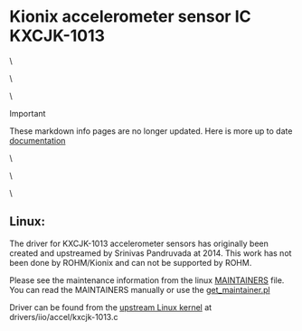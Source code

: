 # Kionix accelerometer sensor IC KXCJK-1013
\

\

\

> [!IMPORTANT]
> These markdown info pages are no longer updated. Here is more up to date [documentation](https://rohmsemiconductor.github.io/Linux-Kernel-Sensor-Drivers/Sensors/KXCJK-1013/)

\

\

\

## Linux:

The driver for KXCJK-1013 accelerometer sensors has originally been created and upstreamed by Srinivas Pandruvada at 2014. This work has not been done by ROHM/Kionix and can not be supported by ROHM.

Please see the maintenance information from the linux
[MAINTAINERS](https://git.kernel.org/pub/scm/linux/kernel/git/torvalds/linux.git/tree/MAINTAINERS) file. You can read the MAINTAINERS manually or use the [get_maintainer.pl](https://git.kernel.org/pub/scm/linux/kernel/git/torvalds/linux.git/tree/scripts/get_maintainer.pl)

Driver can be found from the [upstream Linux kernel](https://www.kernel.org) at drivers/iio/accel/kxcjk-1013.c
